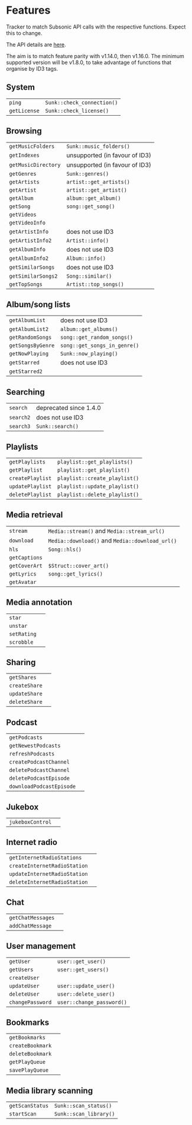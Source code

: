 # Features

Tracker to match Subsonic API calls with the respective functions. Expect this
to change.

The API details are [here](http://www.subsonic.org/pages/api.jsp).

The aim is to match feature parity with v1.14.0, then v1.16.0. The minimum
supported version will be v1.8.0, to take advantage of functions that organise
by ID3 tags.

## System

|              |                            |
|--------------|----------------------------|
| `ping`       | `Sunk::check_connection()` |
| `getLicense` | `Sunk::check_license()`    |

## Browsing

|                     |                                |
|---------------------|--------------------------------|
| `getMusicFolders`   | `Sunk::music_folders()`        |
| `getIndexes`        | unsupported (in favour of ID3) |
| `getMusicDirectory` | unsupported (in favour of ID3) |
| `getGenres`         | `Sunk::genres()`               |
| `getArtists`        | `artist::get_artists()`        |
| `getArtist`         | `artist::get_artist()`         |
| `getAlbum`          | `album::get_album()`           |
| `getSong`           | `song::get_song()`             |
| `getVideos`         |                                |
| `getVideoInfo`      |                                |
| `getArtistInfo`     | does not use ID3               |
| `getArtistInfo2`    | `Artist::info()`               |
| `getAlbumInfo`      | does not use ID3               |
| `getAlbumInfo2`     | `Album::info()`                |
| `getSimilarSongs`   | does not use ID3               |
| `getSimilarSongs2`  | `Song::similar()`              |
| `getTopSongs`       | `Artist::top_songs()`          |

## Album/song lists

|                   |                              |
|-------------------|------------------------------|
| `getAlbumList`    | does not use ID3             |
| `getAlbumList2`   | `album::get_albums()`        |
| `getRandomSongs`  | `song::get_random_songs()`   |
| `getSongsByGenre` | `song::get_songs_in_genre()` |
| `getNowPlaying`   | `Sunk::now_playing()`        |
| `getStarred`      | does not use ID3             |
| `getStarred2`     |                              |

## Searching

|           |                        |
|-----------|------------------------|
| `search`  | deprecated since 1.4.0 |
| `search2` | does not use ID3       |
| `search3` | `Sunk::search()`       |

## Playlists

|                  |                               |
|------------------|-------------------------------|
| `getPlaylists`   | `playlist::get_playlists()`   |
| `getPlaylist`    | `playlist::get_playlist()`    |
| `createPlaylist` | `playlist::create_playlist()` |
| `updatePlaylist` | `playlist::update_playlist()` |
| `deletePlaylist` | `playlist::delete_playlist()` |

## Media retrieval

|               |                                                 |
|---------------|-------------------------------------------------|
| `stream`      | `Media::stream()` and `Media::stream_url()`     |
| `download`    | `Media::download()` and `Media::download_url()` |
| `hls`         | `Song::hls()`                                   |
| `getCaptions` |                                                 |
| `getCoverArt` | `$Struct::cover_art()`                          |
| `getLyrics`   | `song::get_lyrics()`                            |
| `getAvatar`   |                                                 |

## Media annotation

|             |   |
|-------------|---|
| `star`      |   |
| `unstar`    |   |
| `setRating` |   |
| `scrobble`  |   |

## Sharing

|               |   |
|---------------|---|
| `getShares`   |   |
| `createShare` |   |
| `updateShare` |   |
| `deleteShare` |   |

## Podcast

|                          |   |
|--------------------------|---|
| `getPodcasts`            |   |
| `getNewestPodcasts`      |   |
| `refreshPodcasts`        |   |
| `createPodcastChannel`   |   |
| `deletePodcastChannel`   |   |
| `deletePodcastEpisode`   |   |
| `downloadPodcastEpisode` |   |

## Jukebox

|                  |   |
|------------------|---|
| `jukeboxControl` |   |

## Internet radio

|                              |   |
|------------------------------|---|
| `getInternetRadioStations`   |   |
| `createInternetRadioStation` |   |
| `updateInternetRadioStation` |   |
| `deleteInternetRadioStation` |   |
    
## Chat

|                   |   |
|-------------------|---|
| `getChatMessages` |   |
| `addChatMessage`  |   |
    
## User management

|                  |                           |
|------------------|---------------------------|
| `getUser`        | `user::get_user()`        |
| `getUsers`       | `user::get_users()`       |
| `createUser`     |                           |
| `updateUser`     | `user::update_user()`     |
| `deleteUser`     | `user::delete_user()`     |
| `changePassword` | `user::change_password()` |

## Bookmarks

|                  |   |
|------------------|---|
| `getBookmarks`   |   |
| `createBookmark` |   |
| `deleteBookmark` |   |
| `getPlayQueue`   |   |
| `savePlayQueue`  |   |
    
## Media library scanning

|                 |                        |
|-----------------|------------------------|
| `getScanStatus` | `Sunk::scan_status()`  |
| `startScan`     | `Sunk::scan_library()` |
